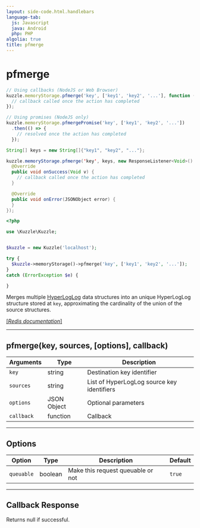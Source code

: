 ```yaml
---
layout: side-code.html.handlebars
language-tab:
  js: Javascript
  java: Android
  php: PHP
algolia: true
title: pfmerge
---
```


# pfmerge

```js
// Using callbacks (NodeJS or Web Browser)
kuzzle.memoryStorage.pfmerge('key', ['key1', 'key2', '...'], function (err) {
  // callback called once the action has completed
});

// Using promises (NodeJS only)
kuzzle.memoryStorage.pfmergePromise('key', ['key1', 'key2', '...'])
  .then(() => {
    // resolved once the action has completed
  });
```

```java
String[] keys = new String[]{"key1", "key2", "..."};

kuzzle.memoryStorage.pfmerge('key', keys, new ResponseListener<Void>() {
  @Override
  public void onSuccess(Void v) {
    // callback called once the action has completed
  }

  @Override
  public void onError(JSONObject error) {
  }
});
```

```php
<?php

use \Kuzzle\Kuzzle;


$kuzzle = new Kuzzle('localhost');

try {
  $kuzzle->memoryStorage()->pfmerge('key', ['key1', 'key2', '...']);
}
catch (ErrorException $e) {

}
```

Merges multiple [HyperLogLog](https://en.wikipedia.org/wiki/HyperLogLog) data structures into an unique HyperLogLog structure stored at `key`, approximating the cardinality of the union of the source structures.

[[_Redis documentation_]](https://redis.io/commands/pfmerge)

---

## pfmerge(key, sources, [options], callback)

| Arguments | Type | Description |
|---------------|---------|----------------------------------------|
| `key` | string | Destination key identifier |
| `sources` | string | List of HyperLogLog source key identifiers |
| `options` | JSON Object | Optional parameters |
| `callback` | function | Callback |

---

## Options

| Option | Type | Description | Default |
|---------------|---------|----------------------------------------|---------|
| `queuable` | boolean | Make this request queuable or not  | `true` |


---

## Callback Response

Returns null if successful.